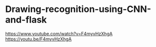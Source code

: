 # Drawing-recognition-using-CNN-and-flask
https://www.youtube.com/watch?v=F4myvHzXhgA
https://youtu.be/F4myvHzXhgA
